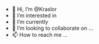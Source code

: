 - 👋 Hi, I’m @Kraslor
- 👀 I’m interested in
- 🌱 I’m currently 
- 💞️ I’m looking to collaborate on ...
- 📫 How to reach me ...

<!---
Kraslor/Kraslor is a ✨ special ✨ repository because its `README.md` (this file) appears on your GitHub profile.
You can click the Preview link to take a look at your changes.
--->
